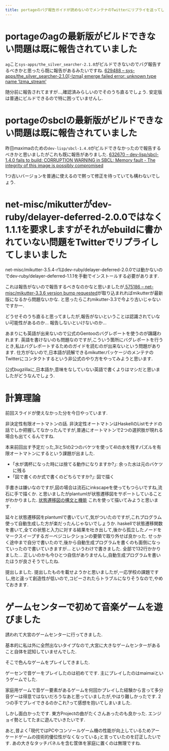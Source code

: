 ```yaml
---
title: portageのバグ報告ガイドが読めないのでメンテナのTwitterにリプライを送ってしまいました,計算理論,plantumlでオートマトンを描きました,ゲームセンターで初めて音楽ゲームを遊びました
---
```


# portageのagの最新版がビルドできない問題は既に報告されていました

`ag`こと`sys-apps/the_silver_searcher-2.1.0`がビルドできないのでバグ報告するべきかと思ったら既に報告があるみたいですね.
[629488 – sys-apps/the_silver_searcher-2.1.0[-lzma] emerge failed error: unknown type name ‘lzma_stream’](https://bugs.gentoo.org/629488)

随分前に報告されてますが…,確認済みらしいのでそのうち直るでしょう.
安定版は普通にビルドできるので特に困っていませんし.

# portageのsbclの最新版がビルドできない問題は既に報告されていました

昨日maximaのための`dev-lisp/sbcl-1.4.0`がビルドできなかったので報告するべきかと思いましたがこれも既に報告がありました.
[632670 – dev-lisp/sbcl-1.4.0 fails to build: CORRUPTION WARNING in SBCL: Memory fault - The integrity of this image is possibly compromised](https://bugs.gentoo.org/632670)

1つ古いバージョンを普通に使えるので黙って修正を待っていても構わないでしょう.

# net-misc/mikutterがdev-ruby/delayer-deferred-2.0.0ではなく1.1.1を要求しますがそれがebuildに書かれていない問題をTwitterでリプライしてしまいました

net-misc/mikutter-3.5.4-r1はdev-ruby/delayer-deferred-2.0.0では動かないのでdev-ruby/delayer-deferred-1.1.1を手動でインストールする必要があります.

これは報告がないので報告するべきなのかなと思いましたが,[575186 – net-misc/mikutter-3.3.6 version bump requested](https://bugs.gentoo.org/575186)が取り込まれればmikutterが最新版になるから問題ないかな.
と思ったらこれmikutter-3.3で今より古いじゃないですかー.

どうせそのうち直ると思ってましたが,報告がないということは認識されていない可能性があるのか…
報告しないといけないのか…

あまりにも英語が出来ないので公式のGentooのバグレポートを使うのが躊躇われます.
英語を書けないのも問題なのですが,こういう箇所にバグレポートを行うとき,私はバグレポートするためのガイドを読むのが出来ないという問題があります.
仕方がないので,日本語が読解できるmikutterパッケージのメンテナのTwitterにコンタクトするという非公式のやり方をやってみようと思います.

公式bugzillaに,日本語か,意味をなしていない英語で書くよりはマシだと思いましたがどうなんでしょう.

# 計算理論

前回スライドが使えなかった分を今日やっています.

非決定性有限オートマトンの話.
非決定性オートマトンはHaskellのListモナドの話でしか把握してなかったんですが,普通にオートマトンで2つの選択肢が現れる場合も出てくるんですね.

本来前回出す予定だった,3lと5lの2つのバケツを使って4lの水を残すパズルを有限オートマトンにするという課題が出ました.

* ｢水が満杯になった時には捨てる動作になりますか?｣: 余った水は元のバケツに残る
* ｢図で書くのか式で書くのどちらですか?｣: 図で描く

手書きは嫌いなのですが,図の場合は流石にinkscapeを使ってもつらいですね,流石に手で描くか.
と思いましたがplantumlが状態遷移図をサポートしていることがわかりました.
[状態遷移図の構文と機能](http://plantuml.com/state-diagram)
これを使って描いてみようと思います.

延々と状態遷移図をplantumlで書いていて,気がついたのですが,これプログラム使って自動生成した方が楽だったんじゃないでしょうか.
haskellで状態遷移関数を書いて,全ての状態と入力に対する結果を吐き出して,後から孤立したノードをマークスイープするガーベジコレクションの要領で取り外せば良かった.
せっかく途中まで自分で書いたので,後から自動生成プログラムを書くのも面倒になっていったので書いていきますが…
というわけで書きました.
全部で132行かかりました…
正しいのかも今ひとつ自信がありませんし,自動生成プログラムを書いたほうが良さそうでしたね.

提出しました.
提出したものを載せようかと思いましたが,一応学校の課題ですし,他と違って創造性が低いので,コピーされたらトラブルになりそうなので,やめておきます.

# ゲームセンターで初めて音楽ゲームを遊びました

誘われて大宮のゲームセンターに行ってきました.

基本的に私は外に全然出ないタイプなので,大宮に大きなゲームセンターがあること自体を認知していませんでした.

そこで色んなゲームをプレイしてきました.

ゲーセンで音ゲーをプレイしたのは初めてです.
主にプレイしたのはmaimaiというゲームでした.

家庭用ゲームで音ゲー要素があるゲームを何回かプレイした経験から言って多分音ゲーは得意ではないだろうなあと思っていましたが,やはり難しかったです.
2つの手でプレイできるのかこれ?って感想を抱いてしまいました.

しかし面白かったです.
東方Projectの曲がたくさんあったのも良かった.
エンジョイ勢としてたまに遊んでいきたいです.

あと,昔よく｢現代ではPCやコンソールゲーム機の性能が向上しているためアーケードゲームの技術的優位性がなくなっている｣と言っていたのを訂正したいです.
あの大きなタッチパネルを含む筐体を家庭に置くのは無理ですね.
